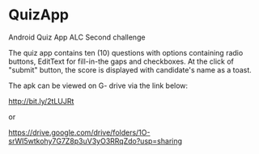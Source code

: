 # QuizApp
Android Quiz App ALC Second challenge

The quiz app contains ten (10) questions with options containing radio buttons, EditText for fill-in-the gaps and checkboxes.
At the click of "submit" button, the score is displayed with candidate's name as a toast.

The apk can be viewed on G- drive via the link below:

http://bit.ly/2tLUJRt


or

https://drive.google.com/drive/folders/1O-srWI5wtkohy7G7Z8p3uV3yO3RRqZdo?usp=sharing
